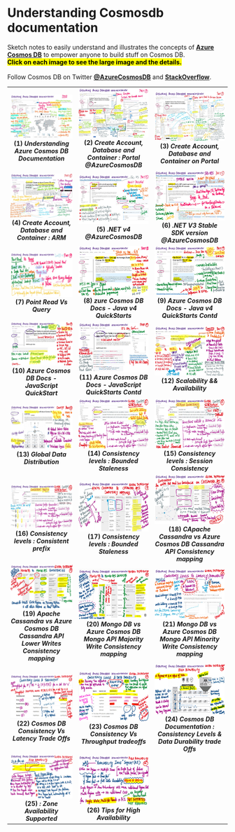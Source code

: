   <h1>Understanding Cosmosdb documentation</h1>
    <p>Sketch notes to easily understand and illustrates the concepts of <b> <a href="https://azure.microsoft.com/en-us/services/cosmos-db/">Azure Cosmos DB</a></b> to empower anyone to build stuff on Cosmos DB. <br/>
      <mark><b>Click on each image to see the large image and the details.</b></mark>
      <br/><br/> Follow Cosmos DB on Twitter <a href="https://twitter.com/AzureCosmosDB"><b>@AzureCosmosDB</b></a> and <a href="https://stackoverflow.com/questions/tagged/azure-cosmosdb"><b>StackOverflow</b></a>.</p>
    

<table>
   
   <td align="center" valign="center">
        <a href="./images/1.jpg"><img src="./thumbnails/1.jpg" width="300" alt="description here" /></a>
        <br/>
        <b>(1) <i>Understanding Azure Cosmos DB Documentation </i></b>
      </td>
 <td align="center" valign="center">
        <a href="./images/2.jpg"><img src="./thumbnails/2.jpg" width="300" alt="description here" /></a>
        <br/>
        <b>(2) <i>Create Account, Database and Container : Portal @AzureCosmosDB </i></b>
  <td align="center" valign="center">
        <a href="./images/3.jpg"><img src="./thumbnails/3.jpg" width="300" alt="description here" /></a>
        <br/>
        <b>(3) <i>Create Account, Database and Container on Portal </i></b>
      </td>
  </tr>
    
  </tr>
  <tr>
   <td align="center" valign="center">
        <a href="./images/4.jpg"><img src="./thumbnails/4.jpg" width="300" alt="description here" /></a>
        <br/>
        <b>(4) <i>Create Account, Database and Container : ARM</i></b>
      </td>
 <td align="center" valign="center">
        <a href="./images/5.jpg"><img src="./thumbnails/5.jpg" width="300" alt="description here" /></a>
        <br/>
        <b>(5) <i>.NET v4 @AzureCosmosDB </i></b>
  <td align="center" valign="center">
        <a href="./images/6.jpg"><img src="./thumbnails/6.jpg" width="300" alt="description here" /></a>
        <br/>
        <b>(6) <i>.NET V3 Stable SDK version @AzureCosmosDB</i></b>
      </td>
  </tr>
    
  </tr>
  <tr>
   <td align="center" valign="center">
        <a href="./images/7.jpg"><img src="./thumbnails/7.jpg" width="300" alt="description here" /></a>
        <br/>
        <b>(7) <i>Point Read Vs Query</i></b>
      </td>
 <td align="center" valign="center">
        <a href="./images/8.jpg"><img src="./thumbnails/8.jpg" width="300" alt="description here" /></a>
        <br/>
        <b>(8) <i>zure Cosmos DB Docs - Java v4 QuickStarts</i></b>
  <td align="center" valign="center">
        <a href="./images/9.jpg"><img src="./thumbnails/9.jpg" width="300" alt="description here" /></a>
        <br/>
        <b>(9) <i>Azure Cosmos DB Docs - Java v4 QuickStarts Contd</i></b>
      </td>
  </tr>
    <tr>
   <td align="center" valign="center">
        <a href="./images/10.jpg"><img src="./thumbnails/10.jpg" width="300" alt="description here" /></a>
        <br/>
        <b>(10) <i>Azure Cosmos DB Docs -JavaScript QuickStart</i></b>
      </td>
 <td align="center" valign="center">
        <a href="./images/11.jpg"><img src="./thumbnails/11.jpg" width="300" alt="description here" /></a>
        <br/>
        <b>(11) <i>Azure Cosmos DB Docs - JavaScript QuickStarts Contd</i></b>
  <td align="center" valign="center">
        <a href="./images/12.jpg"><img src="./thumbnails/12.jpg" width="300" alt="description here" /></a>
        <br/>
        <b>(12) <i>Scalability && Availability</i></b>
      </td>
  </tr>
     <tr>
   <td align="center" valign="center">
        <a href="./images/13.jpg"><img src="./thumbnails/13.jpg" width="300" alt="description here" /></a>
        <br/>
        <b>(13) <i>Global Data Distribution</i></b>
      </td>
 <td align="center" valign="center">
        <a href="./images/14.jpg"><img src="./thumbnails/14.jpg" width="300" alt="description here" /></a>
        <br/>
        <b>(14) <i>Consistency levels :  Bounded Staleness </i></b>
  <td align="center" valign="center">
        <a href="./images/15.jpg"><img src="./thumbnails/15.jpg" width="300" alt="description here" /></a>
        <br/>
        <b>(15) <i>Consistency levels :  Session Consistency</i></b>
      </td>
  </tr>
  <tr>
  <td align="center" valign="center">
        <a href="./images/16.jpg"><img src="./thumbnails/16.jpg" width="300" alt="description here" /></a>
        <br/>
        <b>(16) <i>Consistency levels :  Consistent prefix</i></b>
      </td>
 <td align="center" valign="center">
        <a href="./images/17.jpg"><img src="./thumbnails/17.jpg" width="300" alt="description here" /></a>
        <br/>
        <b>(17) <i>Consistency levels :  Bounded Staleness </i></b>
  <td align="center" valign="center">
        <a href="./images/18.jpg"><img src="./thumbnails/18.jpg" width="300" alt="description here" /></a>
        <br/>
        <b>(18) <i>CApache Cassandra vs Azure Cosmos DB Cassandra API Consistency mapping</i></b>
      </td>
  </tr>
   <tr>
  <td align="center" valign="center">
        <a href="./images/19.jpg"><img src="./thumbnails/19.jpg" width="300" alt="description here" /></a>
        <br/>
        <b>(19) <i>Apache Cassandra vs Azure Cosmos DB Cassandra API Lower Writes Consistency mapping</i></b>
      </td>
 <td align="center" valign="center">
        <a href="./images/20.jpg"><img src="./thumbnails/20.jpg" width="300" alt="description here" /></a>
        <br/>
        <b>(20) <i>Mongo DB vs Azure Cosmos DB Mongo API Majority Write Consistency mapping </i></b>
  <td align="center" valign="center">
        <a href="./images/21.jpg"><img src="./thumbnails/21.jpg" width="300" alt="description here" /></a>
        <br/>
        <b>(21) <i>Mongo DB vs Azure Cosmos DB Mongo API Minority Write Consistency mapping</i></b>
      </td>
  </tr>
   <tr>
  <td align="center" valign="center">
        <a href="./images/22.jpg"><img src="./thumbnails/22.jpg" width="300" alt="description here" /></a>
        <br/>
        <b>(22) <i>Cosmos DB Consistency Vs Latency Trade Offs</i></b>
      </td>
 <td align="center" valign="center">
        <a href="./images/23.jpg"><img src="./thumbnails/23.jpg" width="300" alt="description here" /></a>
        <br/>
        <b>(23) <i>Cosmos DB Consistency Vs Throughput tradeoffs </i></b>
  <td align="center" valign="center">
        <a href="./images/24.jpg"><img src="./thumbnails/24.jpg" width="300" alt="description here" /></a>
        <br/>
        <b>(24) <i>Cosmos DB Documentation : Consistency Levels & Data Durability trade Offs</i></b>
      </td>
  </tr>
     <tr>
  <td align="center" valign="center">
        <a href="./images/25.jpg"><img src="./thumbnails/25.jpg" width="300" alt="Zone Availability Supported" /></a>
        <br/>
        <b>(25) <i> : Zone Availability Supported </i></b>
      </td>
 <td align="center" valign="center">
        <a href="./images/26.jpg"><img src="./thumbnails/26.jpg" width="300" alt="Tips for High Availability" /></a>
        <br/>
        <b>(26) <i>Tips for High Availability </i></b>
   
  </tr>
 </table>